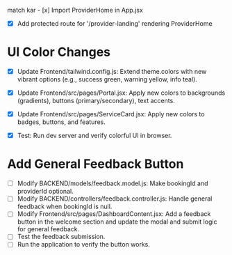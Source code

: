 match kar - [x] Import ProviderHome in App.jsx
- [x] Add protected route for '/provider-landing' rendering ProviderHome

# UI Color Changes

- [x] Update Frontend/tailwind.config.js: Extend theme.colors with new vibrant options (e.g., success green, warning yellow, info teal).

- [x] Update Frontend/src/pages/Portal.jsx: Apply new colors to backgrounds (gradients), buttons (primary/secondary), text accents.

- [x] Update Frontend/src/pages/ServiceCard.jsx: Apply new colors to badges, buttons, and features.

- [x] Test: Run dev server and verify colorful UI in browser.

# Add General Feedback Button

- [ ] Modify BACKEND/models/feedback.model.js: Make bookingId and providerId optional.
- [ ] Modify BACKEND/controllers/feedback.controller.js: Handle general feedback when bookingId is null.
- [ ] Modify Frontend/src/pages/DashboardContent.jsx: Add a feedback button in the welcome section and update the modal and submit logic for general feedback.
- [ ] Test the feedback submission.
- [ ] Run the application to verify the button works.
